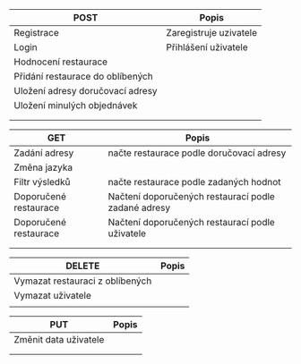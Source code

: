 | POST | Popis |
|   ---    |           ---           |
| Registrace | Zaregistruje uzivatele  |
| Login | Přihlášení uživatele  |
| Hodnocení restaurace |   |
| Přidání restaurace do oblíbených |   |
| Uložení adresy doručovací adresy |   |
|   Uložení minulých objednávek    |                      |
|       |                      |
|       |                      |


|   GET    |     Popis       |
|   ---    |           ---           |
|  Zadání adresy |      načte restaurace podle doručovací adresy     |
|  Změna jazyka    |                      |
|   Filtr výsledků    |        načte restaurace podle zadaných hodnot         |
| Doporučené restaurace | Načtení doporučených restaurací podle zadané adresy |
| Doporučené restaurace | Načtení doporučených restaurací podle uživatele |
|       |                    |
|       |                      |




|   DELETE     |         Popis             |
|   ---    |           ---           |
|   Vymazat restauraci z oblíbených    |                      |
|   Vymazat uživatele    |                      |
|       |                      |




|   PUT    |          Popis            |
|   ---    |           ---           |
|   Změnit data uživatele    |                      |
|       |                      |
|       |                      |